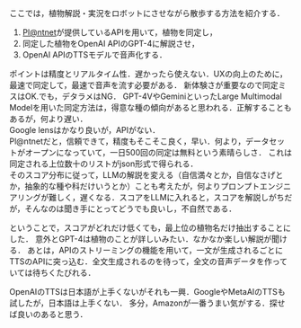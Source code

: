 ここでは，植物解説・実況をロボットにさせながら散歩する方法を紹介する．

1. [Pl@ntnet](https://identify.plantnet.org/ja)が提供しているAPIを用いて，植物を同定し，
2. 同定した植物をOpenAI APIのGPT-4に解説させ，
3. OpenAI APIのTTSモデルで音声化する．

ポイントは精度とリアルタイム性．遅かったら使えない．UXの向上のために，最速で同定して，最速で音声を流す必要がある．
新体験さが重要なので同定ミスはOK.でも，デタラメはNG．
GPT-4VやGeminiといったLarge Multimodal Modelを用いた同定方法は，得意な種の傾向があると思われる．正解することもあるが，何より遅い．  
Google lensはかなり良いが，APIがない．  
Pl@ntnetだと，信頼できて，精度もそこそこ良く，早い．何より，データセットがオープンになっていて，一日500回の同定は無料という素晴らしさ．
これは同定される上位数十のリストがjson形式で得られる．  
そのスコア分布に従って，LLMの解説を変える（自信満々とか，自信なさげとか，抽象的な種や科だけいうとか）ことも考えたが，何よりプロンプトエンジニアリングが難しく，遅くなる．スコアをLLMに入れると，スコアを解説しがちだが，そんなのは聞き手にとってどうでも良いし，不自然である．

ということで，スコアがどれだけ低くても，最上位の植物名だけ抽出することにした．
意外とGPT-4は植物のことが詳しいみたい．なかなか楽しい解説が聞ける．
あとは，APIのストリーミングの機能を用いて，一文が生成されるごとにTTSのAPIに突っ込む．全文生成されるのを待って，全文の音声データを作っていては待ちくたびれる．

OpenAIのTTSは日本語が上手くないがそれも一興．GoogleやMetaAIのTTSも試したが，日本語は上手くない．
多分，Amazonが一番うまい気がする．探せば良いのあると思う．
